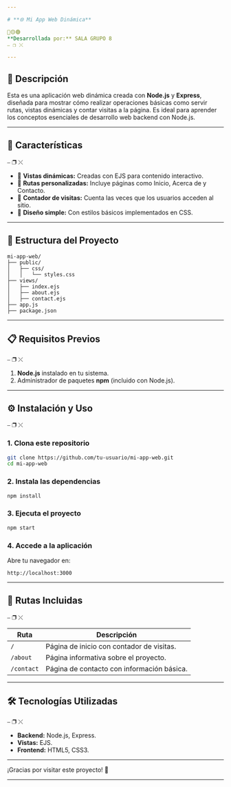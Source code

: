```yaml
---

# **🌐 Mi App Web Dinámica**

🔴🟡🟢  
**Desarrollada por:** SALA GRUPO 8
⎯ ❐ ⤬  

---
```


## **📖 Descripción**  
Esta es una aplicación web dinámica creada con **Node.js** y **Express**, diseñada para mostrar cómo realizar operaciones básicas como servir rutas, vistas dinámicas y contar visitas a la página. Es ideal para aprender los conceptos esenciales de desarrollo web backend con Node.js.

---

## **🚀 Características**  
⎯ ❐ ⤬  
- 📄 **Vistas dinámicas:** Creadas con EJS para contenido interactivo.  
- 🌟 **Rutas personalizadas:** Incluye páginas como Inicio, Acerca de y Contacto.  
- 🔢 **Contador de visitas:** Cuenta las veces que los usuarios acceden al sitio.  
- 🎨 **Diseño simple:** Con estilos básicos implementados en CSS.  

---

## **📂 Estructura del Proyecto**  
```plaintext
mi-app-web/
├── public/
│   ├── css/
│   │   └── styles.css
├── views/
│   ├── index.ejs
│   ├── about.ejs
│   ├── contact.ejs
├── app.js
├── package.json
```

---

## **📋 Requisitos Previos**  
⎯ ❐ ⤬  
1. **Node.js** instalado en tu sistema.  
2. Administrador de paquetes **npm** (incluido con Node.js).  

---

## **⚙️ Instalación y Uso**  
⎯ ❐ ⤬  

### **1. Clona este repositorio**  
```bash
git clone https://github.com/tu-usuario/mi-app-web.git
cd mi-app-web
```

### **2. Instala las dependencias**  
```bash
npm install
```

### **3. Ejecuta el proyecto**  
```bash
npm start
```

### **4. Accede a la aplicación**  
Abre tu navegador en:  
```plaintext
http://localhost:3000
```

---

## **📄 Rutas Incluidas**  
⎯ ❐ ⤬  

| Ruta      | Descripción                                  |
|-----------|----------------------------------------------|
| `/`       | Página de inicio con contador de visitas.    |
| `/about`  | Página informativa sobre el proyecto.        |
| `/contact`| Página de contacto con información básica.   |

---

## **🛠️ Tecnologías Utilizadas**  
⎯ ❐ ⤬  
- **Backend:** Node.js, Express.  
- **Vistas:** EJS.  
- **Frontend:** HTML5, CSS3.  

---

¡Gracias por visitar este proyecto! 🌟

--- 


